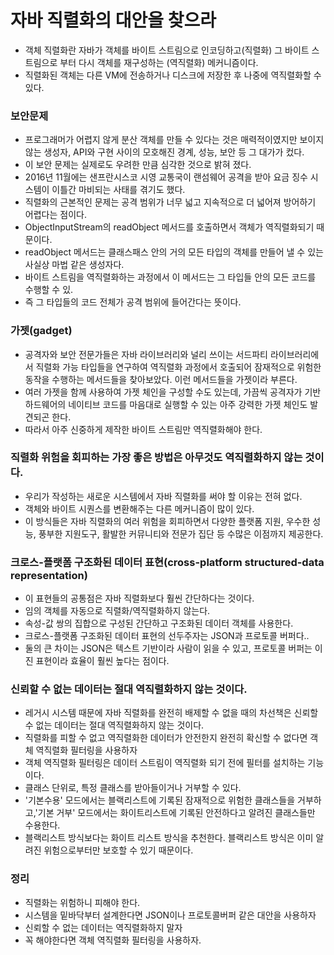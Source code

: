 # 자바 직렬화의 대안을 찾으라

- 객체 직렬화란 자바가 객체를 바이트 스트림으로 인코딩하고(직렬화) 그 바이트 스트림으로 부터 다시 객체를 재구성하는 (역직렬화) 메커니즘이다.
- 직렬화된 객체는 다른 VM에 전송하거나 디스크에 저장한 후 나중에 역직렬화할 수 있다.



### 보안문제

- 프로그래머가 어렵지 않게 분산 객체를 만들 수 있다는 것은 매력적이였지만 보이지 않는 생성자, API와 구현 사이의 모호해진 경계, 성능, 보안 등 그 대가가 컸다.
- 이 보안 문제는 실제로도 우려한 만큼 심각한 것으로 밝혀 졌다.
- 2016년 11월에는 샌프란시스코 시영 교통국이 랜섬웨어 공격을 받아 요금 징수 시스템이 이틀간 마비되는 사태를 겪기도 했다.
- 직렬화의 근본적인 문제는 공격 범위가 너무 넓고 지속적으로 더 넓어져 방어하기 어렵다는 점이다.
- ObjectInputStream의 readObject 메서드를 호출하면서 객체가 역직렬화되기 때문이다.
- readObject 메서드는 클래스패스 안의 거의 모든 타입의 객체를 만들어 낼 수 있는 사실상 마법 같은 생성자다.
- 바이트 스트림을 역직렬화하는 과정에서 이 메서드는 그 타입들 안의 모든 코드를 수행할 수 있.
- 즉 그 타입들의 코드 전체가 공격 범위에 들어간다는 뜻이다.

### 가젯(gadget)

- 공격자와 보안 전문가들은 자바 라이브러리와 널리 쓰이는 서드파티 라이브러리에서 직렬화 가능 타입들을 연구하여 역직렬화 과정에서 호출되어 잠재적으로 위험한 동작을 수행하는 메서드들을 찾아보았다. 이런 메서드들을 가젯이라 부른다.
- 여러 가젯을 함께 사용하여 가젯 체인을 구성할 수도 있는데, 가끔씩 공격자가 기반 하드웨어의 네이티브 코드를 마음대로 실행할 수 있는 아주 강력한 가젯 체인도 발견되곤 한다.
- 따라서 아주 신중하게 제작한 바이트 스트림만 역직렬화해야 한다.



### 직렬화 위험을 회피하는 가장 좋은 방법은 아무것도 역직렬화하지 않는 것이다.

- 우리가 작성하는 새로운 시스템에서 자바 직렬화를 써야 할 이유는 전혀 없다.
- 객체와 바이트 시퀀스를 변환해주는 다른 메커니즘이 많이 있다.
- 이 방식들은 자바 직렬화의 여러 위험을 회피하면서 다양한 플랫폼 지원, 우수한 성능, 풍부한 지원도구, 활발한 커뮤니티와 전문가 집단 등 수많은 이점까지 제공한다.

### 크로스-플랫폼 구조화된 데이터 표현(cross-platform structured-data representation)

- 이 표현들의 공통점은 자바 직렬화보다 훨씬 간단하다는 것이다.
- 임의 객체를 자동으로 직렬화/역직렬화하지 않는다.
- 속성-값 쌍의 집합으로 구성된 간단하고 구조화된 데이터 객체를 사용한다.
- 크로스-플랫폼 구조화된 데이터 표현의 선두주자는 JSON과 프로토콜 버퍼다..
- 둘의 큰 차이는 JSON은 텍스트 기반이라 사람이 읽을 수 있고, 프로토콜 버퍼는 이진 표현이라 효율이 훨씬 높다는 점이다.



### 신뢰할 수 없는 데이터는 절대 역직렬화하지 않는 것이다.

- 레거시 시스템 때문에 자바 직렬화를 완전히 배제할 수 없을 때의 차선책은 신뢰할 수 없는 데이터는 절대 역직렬화하지 않는 것이다.
- 직렬화를 피할 수 없고 역직렬화한 데이터가 안전한지 완전히 확신할 수 없다면 객체 역직렬화 필터링을 사용하자
- 객체 역직렬화 필터링은 데이터 스트림이 역직렬화 되기 전에 필터를 설치하는 기능이다.
- 클래스 단위로, 특정 클래스를 받아들이거나 거부할 수 있다.
- '기본수용' 모드에서는 블랙리스트에 기록된 잠재적으로 위험한 클래스들을 거부하고,'기본 거부' 모드에서는 화이트리스트에 기록된 안전하다고 알려진 클래스들만 수용한다.
- 블랙리스트 방식보다는 화이트 리스트 방식을 추천한다. 블랙리스트 방식은 이미 알려진 위험으로부터만 보호할 수 있기 때문이다.



### 정리

- 직렬화는 위험하니 피해야 한다.
- 시스템을 밑바닥부터 설계한다면 JSON이나 프로토콜버퍼 같은 대안을 사용하자
- 신뢰할 수 없는 데이터는 역직렬화하지 말자
- 꼭 해야한다면 객체 역직렬화 필터링을 사용하자.

